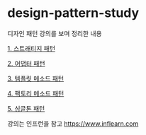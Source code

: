 # design-pattern-study
디자인 패턴 강의를 보며 정리한 내용

<a href="/src/strategy_pattern"> 1. 스트래티지 패턴 </a>

<a href="/src/adapter_pattern"> 2. 어댑터 패턴 </a>

<a href="/src/template_method_pattern"> 3. 템플릿 메소드 패턴 </a>

<a href="/src/factory_method_pattern"> 4. 팩토리 메소드 패턴 </a>

<a href="/src/singleton_pattern"> 5. 싱글톤 패턴 </a>

강의는 인프런을 참고
https://www.inflearn.com 
